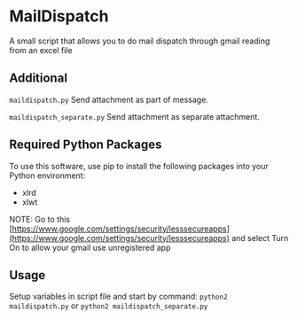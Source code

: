 # MailDispatch
A small script that allows you to do mail dispatch through gmail reading from an excel file

## Additional
`maildispatch.py` Send attachment as part of message.

`maildispatch_separate.py` Send attachment as separate attachment.

## Required Python Packages
To use this software, use pip to install the following packages into your Python environment:
* xlrd
* xlwt

NOTE: Go to this [https://www.google.com/settings/security/lesssecureapps](https://www.google.com/settings/security/lesssecureapps) and select Turn On to allow your gmail use unregistered app

## Usage
Setup variables in script file and start by command:
`python2 maildispatch.py` or `python2 maildispatch_separate.py`
